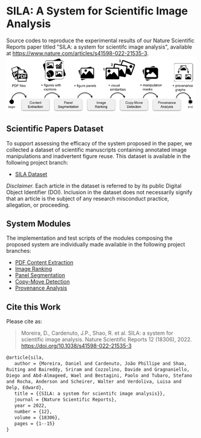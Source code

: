 # SILA: A System for Scientific Image Analysis
Source codes to reproduce the experimental results of our Nature Scientific Reports paper titled "SILA: a system for scientifc image
analysis", available at https://www.nature.com/articles/s41598-022-21535-3.
![SILA workflow.](system-workflow.png)

## Scientific Papers Dataset
To support assessing the efficacy of the system proposed in the paper, we collected a dataset of scientific manuscripts containing annotated image manipulations and inadvertent figure reuse.
This dataset is available in the following project branch:  
* [SILA Dataset](https://git.io/JcZsX)

*Disclaimer.*
Each article in the dataset is referred to by its public Digital Object Identifier (DOI).
Inclusion in the dataset does not necessarily signify that an article is the subject of any research misconduct practice, allegation, or proceeding.

## System Modules
The implementation and test scripts of the modules composing the proposed system are individually made available in the following project branches:  
* [PDF Content Extraction](https://git.io/JcZGM)
* [Image Ranking](https://git.io/JcZGo)
* [Panel Segmentation](https://git.io/JcZG2)
* [Copy-Move Detection](https://git.io/JcZGR)
* [Provenance Analysis](https://git.io/JcZGl)

## Cite this Work
Please cite as:
> Moreira, D., Cardenuto, J.P., Shao, R. et al. SILA: a system for scientific image analysis. Nature Scientific Reports 12 (18306), 2022.
> https://doi.org/10.1038/s41598-022-21535-3

```
@article{sila,
   author = {Moreira, Daniel and Cardenuto, João Phillipe and Shao, Ruiting and Baireddy, Sriram and Cozzolino, Davide and Gragnaniello, Diego and Abd‑Almageed, Wael and Bestagini, Paolo and Tubaro, Stefano and Rocha, Anderson and Scheirer, Walter and Verdoliva, Luisa and Delp, Edward},
   title = {{SILA: a system for scientifc image analysis}},
   journal = {Nature Scientific Reports},
   year = 2022,
   number = {12},
   volume = {18306},
   pages = {1--15}
}
```
